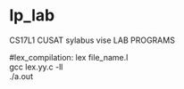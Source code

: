 # lp_lab
CS17L1 CUSAT sylabus vise LAB PROGRAMS

#lex_compilation:
lex file_name.l  
gcc lex.yy.c -ll  
./a.out  
